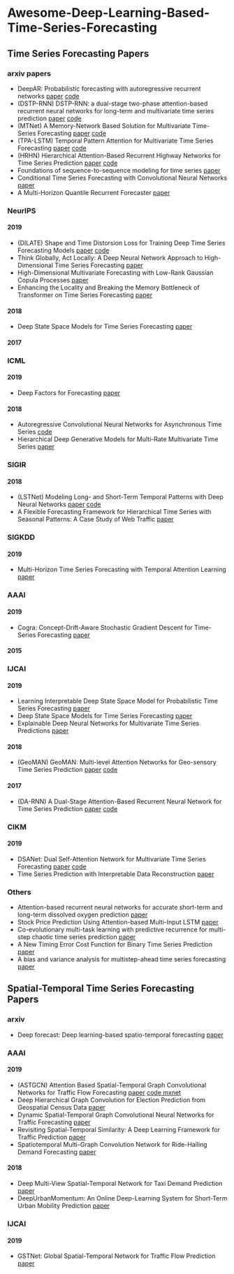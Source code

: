 # Awesome-Deep-Learning-Based-Time-Series-Forecasting
## Time Series Forecasting Papers
### arxiv papers
- DeepAR: Probabilistic forecasting with autoregressive recurrent networks [paper](https://arxiv.org/abs/1704.04110) [code](https://github.com/arrigonialberto86/deepar)
- (DSTP-RNN) DSTP-RNN: a dual-stage two-phase attention-based recurrent neural networks for long-term and multivariate time series prediction [paper](https://arxiv.org/abs/1904.07464) [code](https://github.com/arleigh418/Paper-Implementation-DSTP-RNN-For-Stock-Prediction-Based-On-DA-RNN)
- (MTNet) A Memory-Network Based Solution for Multivariate Time-Series Forecasting [paper](https://arxiv.org/abs/1809.02105) [code](https://github.com/Maple728/MTNet)
- (TPA-LSTM) Temporal Pattern Attention for Multivariate Time Series Forecasting [paper](https://arxiv.org/abs/1809.04206) [code](https://github.com/gantheory/TPA-LSTM)
- (HRHN) Hierarchical Attention-Based Recurrent Highway Networks for Time Series Prediction [paper](https://arxiv.org/abs/1806.00685) [code](https://github.com/KurochkinAlexey/Hierarchical-Attention-Based-Recurrent-Highway-Networks-for-Time-Series-Prediction)
- Foundations of sequence-to-sequence modeling for time series [paper](https://arxiv.org/pdf/1805.03714.pdf)
- Conditional Time Series Forecasting with Convolutional Neural Networks [paper](https://arxiv.org/abs/1703.04691)
- A Multi-Horizon Quantile Recurrent Forecaster [paper](https://arxiv.org/pdf/1711.11053.pdf)
### NeurIPS
#### 2019
- (DILATE) Shape and Time Distorsion Loss for Training Deep Time Series Forecasting Models [paper](https://arxiv.org/abs/1909.09020) [code](https://github.com/vincent-leguen/DILATE) 
- Think Globally, Act Locally: A Deep Neural Network Approach to High-Dimensional Time Series Forecasting [paper](https://arxiv.org/abs/1905.03806)
- High-Dimensional Multivariate Forecasting with Low-Rank Gaussian Copula Processes [paper](https://arxiv.org/abs/1910.03002)
- Enhancing the Locality and Breaking the Memory Bottleneck of Transformer on Time Series Forecasting [paper](https://arxiv.org/abs/1907.00235)
#### 2018
- Deep State Space Models for Time Series Forecasting [paper](https://papers.nips.cc/paper/8004-deep-state-space-models-for-time-series-forecasting.pdf)
#### 2017
### ICML
#### 2019
- Deep Factors for Forecasting [paper](https://arxiv.org/pdf/1905.12417.pdf)
#### 2018
- Autoregressive Convolutional Neural Networks for Asynchronous Time Series [code](https://arxiv.org/pdf/1703.04122.pdf)
- Hierarchical Deep Generative Models for Multi-Rate Multivariate Time Series [paper](http://proceedings.mlr.press/v80/che18a/che18a.pdf)
### SIGIR
#### 2018
- (LSTNet) Modeling Long- and Short-Term Temporal Patterns with Deep Neural Networks [paper](https://arxiv.org/abs/1703.07015) [code](https://github.com/laiguokun/LSTNet)
- A Flexible Forecasting Framework for Hierarchical Time Series with Seasonal Patterns: A Case Study of Web Traffic [paper](http://people.cs.pitt.edu/~milos/research/2018/SIGIR_18_Liu_Hierarchical_Seasonal_TS.pdf)
### SIGKDD
#### 2019
- Multi-Horizon Time Series Forecasting with Temporal Attention Learning [paper](http://delivery.acm.org/10.1145/3340000/3330662/p2527-fan.pdf?ip=13.124.220.190&id=3330662&acc=OPENTOC&key=4D4702B0C3E38B35%2E4D4702B0C3E38B35%2E4D4702B0C3E38B35%2E9F04A3A78F7D3B8D&__acm__=1573003780_f1a911e523931710b935d3b6c7be6830)
### AAAI
#### 2019
- Cogra: Concept-Drift-Aware Stochastic Gradient Descent for Time-Series Forecasting [paper](https://www.aaai.org/ojs/index.php/AAAI/article/view/4383)
#### 2015

### IJCAI
#### 2019
- Learning Interpretable Deep State Space Model for Probabilistic Time Series Forecasting [paper](https://www.ijcai.org/proceedings/2019/402)
- Deep State Space Models for Time Series Forecasting [paper](https://papers.nips.cc/paper/8004-deep-state-space-models-for-time-series-forecasting.pdf)
- Explainable Deep Neural Networks for Multivariate Time Series Predictions [paper](https://www.ijcai.org/proceedings/2019/0932.pdf)
#### 2018
- (GeoMAN) GeoMAN: Multi-level Attention Networks for Geo-sensory Time Series Prediction [paper](https://www.ijcai.org/proceedings/2018/0476.pdf) [code](https://github.com/xchadesi/GeoMAN)

#### 2017
- (DA-RNN) A Dual-Stage Attention-Based Recurrent Neural Network
for Time Series Prediction [paper](https://www.ijcai.org/proceedings/2017/0366.pdf) [code](https://github.com/Zhenye-Na/DA-RNN)
### CIKM
#### 2019
- DSANet: Dual Self-Attention Network for Multivariate Time Series Forecasting [paper](https://kyonhuang.top/files/Huang-DSANet.pdf) [code](https://github.com/bighuang624/DSANet)
- Time Series Prediction with Interpretable Data Reconstruction [paper](http://www.cikm2019.net/attachments/papers/p2133-tianA.pdf)
### Others
- Attention-based recurrent neural networks for accurate short-term and long-term dissolved oxygen prediction [paper](https://www.sciencedirect.com/science/article/pii/S0168169919312499)
- Stock Price Prediction Using Attention-based Multi-Input LSTM [paper](http://proceedings.mlr.press/v95/li18c/li18c.pdf)
- Co-evolutionary multi-task learning with predictive recurrence for multi-step chaotic time series prediction [paper](https://www.researchgate.net/publication/314202188_Co-evolutionary_multi-task_learning_with_predictive_recurrence_for_multi-step_chaotic_time_series_prediction)
- A New Timing Error Cost Function for Binary Time Series Prediction [paper](https://www.researchgate.net/publication/331033415_A_New_Timing_Error_Cost_Function_for_Binary_Time_Series_Prediction)
-  A bias and variance analysis for multistep-ahead time series forecasting [paper](https://www.researchgate.net/publication/274091015_A_Bias_and_Variance_Analysis_for_Multistep-Ahead_Time_Series_Forecasting)
## Spatial-Temporal Time Series Forecasting Papers
### arxiv
- Deep forecast: Deep learning-based spatio-temporal forecasting [paper](https://arxiv.org/pdf/1707.08110.pdf)
### AAAI
#### 2019
- (ASTGCN) Attention Based Spatial-Temporal Graph Convolutional Networks for Traffic Flow Forecasting [paper](https://www.aaai.org/ojs/index.php/AAAI/article/view/3881) [code mxnet](https://github.com/Davidham3/ASTGCN)
- Deep Hierarchical Graph Convolution for Election Prediction from Geospatial Census Data [paper](https://aaai.org/ojs/index.php/AAAI/article/view/3841)
- Dynamic Spatial-Temporal Graph Convolutional Neural Networks for Traffic Forecasting [paper](https://aaai.org/ojs/index.php/AAAI/article/view/3877)
- Revisiting Spatial-Temporal Similarity: A Deep Learning Framework for Traffic Prediction [paper](https://arxiv.org/pdf/1803.01254.pdf)
- Spatiotemporal Multi-Graph Convolution Network for Ride-Hailing Demand Forecasting [paper](http://www-scf.usc.edu/~yaguang/papers/aaai19_multi_graph_convolution.pdf)
#### 2018
- Deep Multi-View Spatial-Temporal Network for Taxi Demand Prediction [paper](https://www.aaai.org/ocs/index.php/AAAI/AAAI18/paper/viewFile/16069/15978)
- DeepUrbanMomentum: An Online Deep-Learning System for Short-Term Urban Mobility Prediction  [paper](https://aaai.org/ocs/index.php/AAAI/AAAI18/paper/view/16499/15759)
### IJCAI
#### 2019
- GSTNet: Global Spatial-Temporal Network for Traffic Flow Prediction [paper](https://www.ijcai.org/proceedings/2019/317)
